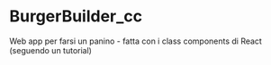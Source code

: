 # BurgerBuilder_cc
Web app per farsi un panino - fatta con i class components di React (seguendo un tutorial)
